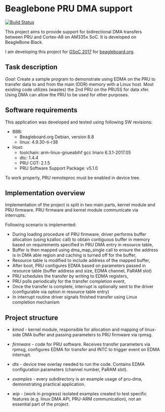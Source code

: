 # Beaglebone PRU DMA support

[![Build Status](https://travis-ci.org/maciejjo/beaglebone-pru-dma.svg?branch=master)](https://travis-ci.org/maciejjo/beaglebone-pru-dma)

This project aims to provide support for bidirectional DMA transfers between
PRU and Cortex-A8 on AM335x SoC. It is developed on BeagleBone Black.

I am developing this project for [GSoC 2017][1] for [beagleboard.org][2].

## Task description

*Goal*: Create a sample program to demonstrate using EDMA on the PRU to transfer
data to and from the main (DDR) memory with a Linux host. Most existing code
utilizes (wastes) the 2nd PRU on the PRUSS for data xfer. Using DMA can allow
the PRU to be used for other purposes.

## Software requirements

This application was developed and tested using following SW revisions:

 - BBB:
   - Beagleboard.org Debian, version 8.8
   - linux: 4.9.30-ti-r38
 - Host:
   - toolchain: arm-linux-gnueabihf gcc linaro 6.3.1-2017.05
   - dtc: 1.4.4
   - PRU CGT: 2.1.5
   - PRU Software Support Package: v5.1.0

To work properly, PRU remoteproc must be enabled in device tree.

## Implementation overview

Implementation of the project is split in two main parts, kernel module and PRU
firmware. PRU firmware and kernel module communicate via interrupts.

Following scenario is implemented:

 - During loading procedure of PRU firmware, driver performs buffer allocation
   (using kzalloc call) to obtain contiguous buffer in memory based on requirements
   specified in PRU DMA entry in resource table,
 - Buffer is then mapped using dma\_map\_single call to ensure the address is in
   DMA able region and caching is turned off for the buffer,
 - Resource table is modified to include address of the mapped buffer,
 - After boot, PRU configures EDMA based on parameters passed in resource table
   (buffer address and size, EDMA channel, PaRAM slot)
 - PRU schedules the transfer by writing to EDMA registers,
 - PRU polls periodically for the transfer completion event,
 - Once the transfer is complete, interrupt is optionally sent to the driver
   (configurable via option in resource table entry)
 - In interrupt routine driver signals finished transfer using Linux completion
   mechanism

## Project structure

 - *kmod* - kernel module, responsible for allocation and mapping of linux-side
   DMA buffer and passing parameters to PRU firmware via rpmsg.

 - *firmware* - code for PRU software. Receives transfer parameters via rpmsg,
   configures EDMA for transfer and INTC to trigger event on EDMA interrupt.

 - *dts* - device tree overlay needed to run the code. Contains EDMA
   configuration parameters (channel number, PaRAM slot).

 - *examples* - every subdirectory is an example usage of pru-dma, demonstrating
   practical application.

 - *wip* - (work in progress) isolated examples created to test specific
   features (e.g. linux DMA API, PRU-ARM communication), not an essential part
   of the project.

[1]: https://summerofcode.withgoogle.com/projects/#5021339281784832
[2]: https://beagleboard.org/
